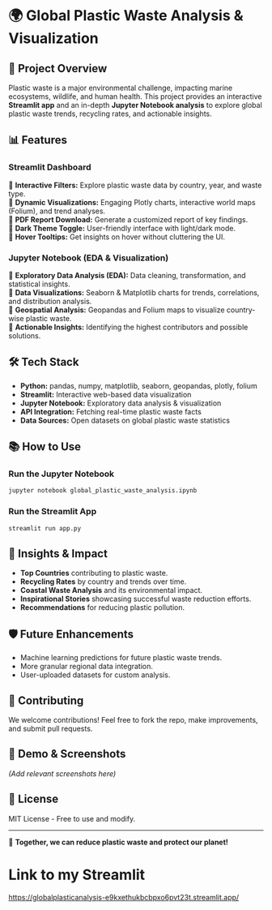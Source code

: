 # 🌍 Global Plastic Waste Analysis & Visualization

## 🌱 Project Overview
Plastic waste is a major environmental challenge, impacting marine ecosystems, wildlife, and human health. This project provides an interactive **Streamlit app** and an in-depth **Jupyter Notebook analysis** to explore global plastic waste trends, recycling rates, and actionable insights.

## 📊 Features
### **Streamlit Dashboard**
🔹 **Interactive Filters:** Explore plastic waste data by country, year, and waste type.  
🔹 **Dynamic Visualizations:** Engaging Plotly charts, interactive world maps (Folium), and trend analyses.   
🔹 **PDF Report Download:** Generate a customized report of key findings.  
🔹 **Dark Theme Toggle:** User-friendly interface with light/dark mode.   
🔹 **Hover Tooltips:** Get insights on hover without cluttering the UI.  

### **Jupyter Notebook (EDA & Visualization)**
🔹 **Exploratory Data Analysis (EDA):** Data cleaning, transformation, and statistical insights.  
🔹 **Data Visualizations:** Seaborn & Matplotlib charts for trends, correlations, and distribution analysis.  
🔹 **Geospatial Analysis:** Geopandas and Folium maps to visualize country-wise plastic waste.  
🔹 **Actionable Insights:** Identifying the highest contributors and possible solutions.  

## 🛠️ Tech Stack
- **Python:** pandas, numpy, matplotlib, seaborn, geopandas, plotly, folium
- **Streamlit:** Interactive web-based data visualization
- **Jupyter Notebook:** Exploratory data analysis & visualization
- **API Integration:** Fetching real-time plastic waste facts
- **Data Sources:** Open datasets on global plastic waste statistics

## 📚 How to Use
### **Run the Jupyter Notebook**
```bash
jupyter notebook global_plastic_waste_analysis.ipynb
```

### **Run the Streamlit App**
```bash
streamlit run app.py
```

## 🌿 Insights & Impact
- **Top Countries** contributing to plastic waste.
- **Recycling Rates** by country and trends over time.
- **Coastal Waste Analysis** and its environmental impact.
- **Inspirational Stories** showcasing successful waste reduction efforts.
- **Recommendations** for reducing plastic pollution.

## 🛡️ Future Enhancements
- Machine learning predictions for future plastic waste trends.
- More granular regional data integration.
- User-uploaded datasets for custom analysis.

## 🚀 Contributing
We welcome contributions! Feel free to fork the repo, make improvements, and submit pull requests.

## 👀 Demo & Screenshots
*(Add relevant screenshots here)*

## 📢 License
MIT License - Free to use and modify.

---
🌱 **Together, we can reduce plastic waste and protect our planet!**



# Link to my Streamlit
https://globalplasticanalysis-e9kxethukbcbpxo6pvt23t.streamlit.app/
